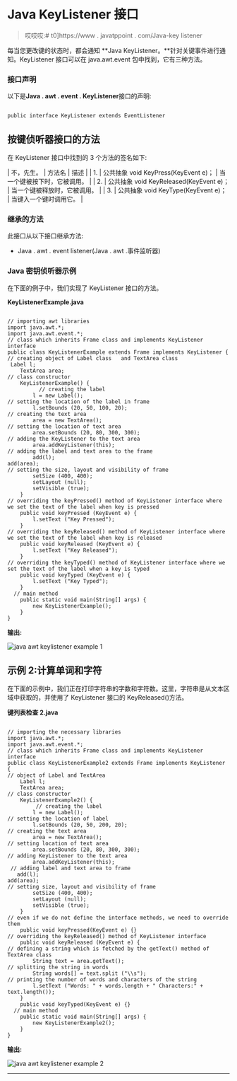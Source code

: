 # Java KeyListener 接口

> 哎哎哎:# t0]https://www . javatppoint . com/Java-key listener

每当您更改键的状态时，都会通知 **Java KeyListener。**针对关键事件进行通知。KeyListener 接口可以在 java.awt.event 包中找到，它有三种方法。

### 接口声明

以下是**Java . awt . event . KeyListener**接口的声明:

```

public interface KeyListener extends EventListener

```

## 按键侦听器接口的方法

在 KeyListener 接口中找到的 3 个方法的签名如下:

| 不，先生。 | 方法名 | 描述 |
| 1. | 公共抽象 void KeyPress(KeyEvent e)； | 当一个键被按下时，它被调用。 |
| 2. | 公共抽象 void KeyReleased(KeyEvent e)； | 当一个键被释放时，它被调用。 |
| 3. | 公共抽象 void KeyType(KeyEvent e)； | 当键入一个键时调用它。 |

### 继承的方法

此接口从以下接口继承方法:

*   Java . awt . event listener(Java . awt .事件监听器)

### Java 密钥侦听器示例

在下面的例子中，我们实现了 KeyListener 接口的方法。

**KeyListenerExample.java**

```

// importing awt libraries
import java.awt.*;  
import java.awt.event.*;  
// class which inherits Frame class and implements KeyListener interface
public class KeyListenerExample extends Frame implements KeyListener {  
// creating object of Label class   and TextArea class
 Label l;  
    TextArea area;  
// class constructor
    KeyListenerExample() {  
          // creating the label
        l = new Label();  
// setting the location of the label in frame
        l.setBounds (20, 50, 100, 20);  
// creating the text area
        area = new TextArea();  
// setting the location of text area 
        area.setBounds (20, 80, 300, 300);  
// adding the KeyListener to the text area
        area.addKeyListener(this);
// adding the label and text area to the frame
        add(l);
add(area);  
// setting the size, layout and visibility of frame
        setSize (400, 400);  
        setLayout (null);  
        setVisible (true);  
    }  
// overriding the keyPressed() method of KeyListener interface where we set the text of the label when key is pressed
    public void keyPressed (KeyEvent e) {  
        l.setText ("Key Pressed");  
    }  
// overriding the keyReleased() method of KeyListener interface where we set the text of the label when key is released
    public void keyReleased (KeyEvent e) {  
        l.setText ("Key Released");  
    }  
// overriding the keyTyped() method of KeyListener interface where we set the text of the label when a key is typed
    public void keyTyped (KeyEvent e) {  
        l.setText ("Key Typed");  
    }  
  // main method
    public static void main(String[] args) {  
        new KeyListenerExample();  
    }  
} 

```

**输出:**

![java awt keylistener example 1](../img/5f0ed62d567fc39df1f724f8230e2498.png)

## 示例 2:计算单词和字符

在下面的示例中，我们正在打印字符串的字数和字符数。这里，字符串是从文本区域中获取的，并使用了 KeyListener 接口的 KeyReleased()方法。

**键列表检查 2.java**

```

// importing the necessary libraries
import java.awt.*;  
import java.awt.event.*;  
// class which inherits Frame class and implements KeyListener interface
public class KeyListenerExample2 extends Frame implements KeyListener {  
// object of Label and TextArea
    Label l;  
    TextArea area;  
// class constructor
    KeyListenerExample2() {  
         // creating the label 
        l = new Label();  
// setting the location of label
        l.setBounds (20, 50, 200, 20);  
// creating the text area
        area = new TextArea();  
// setting location of text area
        area.setBounds (20, 80, 300, 300);  
// adding KeyListener to the text area 
        area.addKeyListener(this);  
 // adding label and text area to frame
   add(l);
add(area);  
// setting size, layout and visibility of frame
        setSize (400, 400);  
        setLayout (null);  
        setVisible (true);  
    }  
// even if we do not define the interface methods, we need to override them
    public void keyPressed(KeyEvent e) {}  
// overriding the keyReleased() method of KeyListener interface 
    public void keyReleased (KeyEvent e) {  
// defining a string which is fetched by the getText() method of TextArea class
        String text = area.getText();  
// splitting the string in words
        String words[] = text.split ("\\s");  
// printing the number of words and characters of the string 
        l.setText ("Words: " + words.length + " Characters:" + text.length());  
    }  
    public void keyTyped(KeyEvent e) {}  
  // main method
    public static void main(String[] args) {  
        new KeyListenerExample2();  
    }  
}  

```

**输出:**

![java awt keylistener example 2](../img/b637cc6675ae9d12793437e9ddd3f0a8.png)

* * *